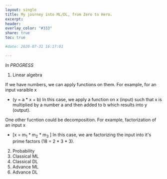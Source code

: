 ```yaml
---
layout: single
title: My journey into ML/DL, from Zero to Hero.
excerpt: 
header:
overlay_color: "#333"
share: true
toc: true

#date: 2020-07-31 16:17:01

---
```


*_In PROGRESS_*

1. Linear algebra

If we have numbers, we can apply functions on them. For example, for an input varaible x 

* \(y = a * x + b\)
In this case, we apply a function on x (input) such that x is multiplied by a number a and then added to b which results into y (output).

One other fucntion could be decomposition. For example, factorization of an input x

* \[x = m<sub>1</sub> * m<sub>2</sub> * m<sub>3</sub>  \]
In this case, we are factorizing the input into it's prime factors (18 = 2 * 3 * 3). 


2. Probability
3. Classical ML
4. Classical DL
5. Advance ML
6. Advance DL
